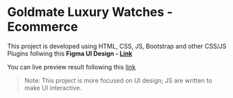 # Goldmate Luxury Watches - Ecommerce

This project is developed using HTML, CSS, JS, Bootstrap and other CSS/JS Plugins follwing this **Figma UI Design - [Link](https://www.figma.com/file/CciVGAj4SGCHDZ4H20yB8t/Goldmate-Luxury-Watch-Brand?type=design&node-id=31%3A126&mode=design&t=9RA8HZ3rjovAZ9vl-1)**

You can live preview result following this [link](https://ishwors.com.np/goldmate-luxury/) 

> Note: This project is more focused on UI design;  JS are written to make UI interactive.
